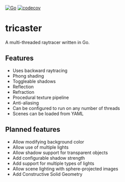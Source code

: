 [![Go](https://github.com/Henelik/tricaster/actions/workflows/go.yml/badge.svg)](https://github.com/Henelik/tricaster/actions/workflows/go.yml)
[![codecov](https://codecov.io/gh/Henelik/tricaster/branch/master/graph/badge.svg)](https://codecov.io/gh/Henelik/tricaster)

# tricaster

A multi-threaded raytracer written in Go.

## Features

* Uses backward raytracing
* Phong shading
* Toggleable shadows
* Reflection
* Refraction
* Procedural texture pipeline
* Anti-aliasing
* Can be configured to run on any number of threads
* Scenes can be loaded from YAML

## Planned features

* Allow modifying background color
* Allow use of multiple lights
* Allow shadow support for transparent objects
* Add configurable shadow strength
* Add support for multiple types of lights
* Allow scene lighting with sphere-projected images
* Add Constructive Solid Geometry
